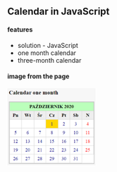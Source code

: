 ## Calendar in JavaScript

#### features
* solution - JavaScript
* one month calendar
* three-month calendar

#### image from the page

<img src="calendar.png" alt="calendar" width="200"/>










